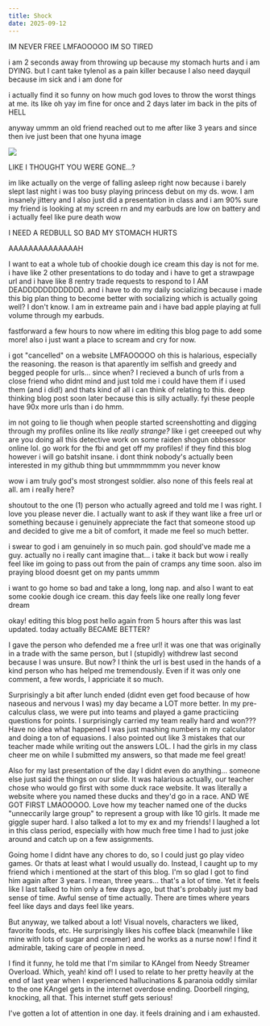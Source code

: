 ```yaml
---
title: Shock
date: 2025-09-12
---
```


IM NEVER FREE LMFAOOOOO IM SO TIRED

i am 2 seconds away from throwing up because my stomach hurts and i am DYING. but I cant take tylenol as a pain killer because I also need dayquil because im sick and i am done for

i actually find it so funny on how much god loves to throw the worst things at me. its like oh yay im fine for once and 2 days later im back in the pits of HELL

anyway ummm an old friend reached out to me after like 3 years and since then ive just been that one hyuna image

![](https://i.pinimg.com/1200x/cf/e7/d7/cfe7d72ce0d1747ed13d62e1f586dd4a.jpg)

LIKE I THOUGHT YOU WERE GONE...?

im like actually on the verge of falling asleep right now because i barely slept last night i was too busy playing princess debut on my ds. wow. I am insanely jittery and I also just did a presentation in class and i am 90% sure my friend is looking at my screen rn and my earbuds are low on battery and i actually feel like pure death wow

I NEED A REDBULL SO BAD MY STOMACH HURTS

AAAAAAAAAAAAAAH

I want to eat a whole tub of chookie dough ice cream this day is not for me. i have like 2 other presentations to do today and i have to get a strawpage url and i have like 8 rentry trade requests to respond to I AM DEADDDDDDDDDDDD. and i have to do my daily socializing because i made this big plan thing to become better with socializing which is actually going well? I don't know. I am in extreame pain and i have bad apple playing at full volume through my earbuds.

fastforward a few hours to now where im editing this blog page to add some more! also i just want a place to scream and cry for now. 

i got "cancelled" on a website LMFAOOOOO oh this is halarious, especially the reasoning. the reason is that aparently im selfish and greedy and begged people for urls... since when? I recieved a bunch of urls from a close friend who didnt mind and just told me i could have them if i used them (and i did!) and thats kind of all i can think of relating to this. deep thinking blog post soon later because this is silly actually. fyi these people have 90x more urls than i do hmm. 

im not going to lie though when people started screenshotting and digging through my profiles online its like *really strange?* like i get creeeped out why are you doing all this detective work on some raiden shogun obbsessor online lol. go work for the fbi and get off my profiles! if they find this blog however i will go batshit insane. i dont think nobody's actually been interested in my github thing but ummmmmmm you never know

wow i am truly god's most strongest soldier. also none of this feels real at all. am i really here? 

shoutout to the one (1) person who actually agreed and told me I was right. I love you please never die. I actually want to ask if they want like a free url or something because i genuinely appreciate the fact that someone stood up and decided to give me a bit of comfort, it made me feel so much better.

i swear to god i am genuinely in so much pain. god should've made me a guy. actually no i really cant imagine that... i take it back but wow i really feel like im going to pass out from the pain of cramps any time soon. also im praying blood doesnt get on my pants ummm

i want to go home so bad and take a long, long nap. and also I want to eat some cookie dough ice cream. this day feels like one really long fever dream

okay! editing this blog post hello again from 5 hours after this was last updated. today actually BECAME BETTER?

I gave the person who defended me a free url! it was one that was originally in a trade with the same person, but I (stupidly) withdrew last second because I was unsure. But now? I think the url is best used in the hands of a kind person who has helped me tremendously. Even if it was only one comment, a few words, I appriciate it so much. 

Surprisingly a bit after lunch ended (didnt even get food because of how naseous and nervous I was) my day became a LOT more better. In my pre-calculus class, we were put into teams and played a game practiciing questions for points. I surprisingly carried my team really hard and won??? Have no idea what happened I was just mashing numbers in my calculator and doing a ton of equasions. I also pointed out like 3 mistakes that our teacher made while writing out the answers LOL. I had the girls in my class cheer me on while I submitted my answers, so that made me feel great!

Also for my last presentation of the day I didnt even do anything... someone else just said the things on our slide. It was halarious actually, our teacher chose who would go first with some duck race website. It was literally a website where you named these ducks and they'd go in a race. AND WE GOT FIRST LMAOOOOO. Love how my teacher named one of the ducks "unneccarily large group" to represent a group with like 10 girls. It made me giggle super hard. I also talked a lot to my ex and my friends! I laughed a lot in this class period, especially with how much free time I had to just joke around and catch up on a few assignments. 

Going home I didnt have any chores to do, so I could just go play video games. Or thats at least what I would usually do. Instead, I caught up to my friend which i mentioned at the start of this blog. I'm so glad I got to find him again after 3 years. I mean, three years... that's a lot of time. Yet it feels like I last talked to him only a few days ago, but that's probably just my bad sense of time. Awful sense of time actually. There are times where years feel like days and days feel like years. 

But anyway, we talked about a lot! Visual novels, characters we liked, favorite foods, etc. He surprisingly likes his coffee black (meanwhile I like mine with lots of sugar and creamer) and he works as a nurse now! I find it admirable, taking care of people in need. 

I find it funny, he told me that I'm similar to KAngel from Needy Streamer Overload. Which, yeah! kind of! I used to relate to her pretty heavily at the end of last year when I experienced hallucinations & paranoia oddly similar to the one KAngel gets in the internet overdose ending. Doorbell ringing, knocking, all that. This internet stuff gets serious!

I've gotten a lot of attention in one day. it feels draining and i am exhausted. 
